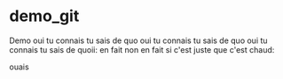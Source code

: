 # demo_git
Demo oui tu connais 
tu sais de quo oui tu connais 
tu sais de quo oui tu connais 
tu sais de quoii:
en fait non
en fait si c'est juste que c'est chaud:

ouais

